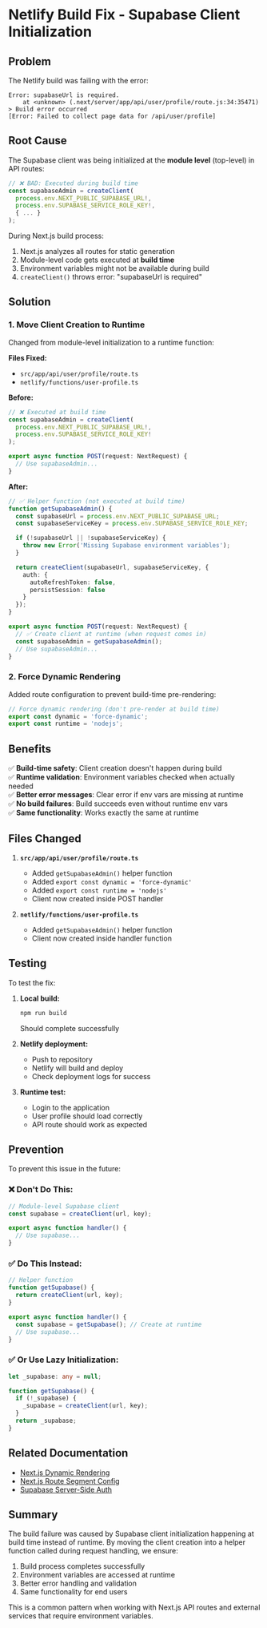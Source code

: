 # Netlify Build Fix - Supabase Client Initialization

## Problem

The Netlify build was failing with the error:
```
Error: supabaseUrl is required.
    at <unknown> (.next/server/app/api/user/profile/route.js:34:35471)
> Build error occurred
[Error: Failed to collect page data for /api/user/profile]
```

## Root Cause

The Supabase client was being initialized at the **module level** (top-level) in API routes:

```typescript
// ❌ BAD: Executed during build time
const supabaseAdmin = createClient(
  process.env.NEXT_PUBLIC_SUPABASE_URL!,
  process.env.SUPABASE_SERVICE_ROLE_KEY!,
  { ... }
);
```

During Next.js build process:
1. Next.js analyzes all routes for static generation
2. Module-level code gets executed at **build time**
3. Environment variables might not be available during build
4. `createClient()` throws error: "supabaseUrl is required"

## Solution

### 1. Move Client Creation to Runtime

Changed from module-level initialization to a runtime function:

**Files Fixed:**
- `src/app/api/user/profile/route.ts`
- `netlify/functions/user-profile.ts`

**Before:**
```typescript
// ❌ Executed at build time
const supabaseAdmin = createClient(
  process.env.NEXT_PUBLIC_SUPABASE_URL!,
  process.env.SUPABASE_SERVICE_ROLE_KEY!
);

export async function POST(request: NextRequest) {
  // Use supabaseAdmin...
}
```

**After:**
```typescript
// ✅ Helper function (not executed at build time)
function getSupabaseAdmin() {
  const supabaseUrl = process.env.NEXT_PUBLIC_SUPABASE_URL;
  const supabaseServiceKey = process.env.SUPABASE_SERVICE_ROLE_KEY;

  if (!supabaseUrl || !supabaseServiceKey) {
    throw new Error('Missing Supabase environment variables');
  }

  return createClient(supabaseUrl, supabaseServiceKey, {
    auth: {
      autoRefreshToken: false,
      persistSession: false
    }
  });
}

export async function POST(request: NextRequest) {
  // ✅ Create client at runtime (when request comes in)
  const supabaseAdmin = getSupabaseAdmin();
  // Use supabaseAdmin...
}
```

### 2. Force Dynamic Rendering

Added route configuration to prevent build-time pre-rendering:

```typescript
// Force dynamic rendering (don't pre-render at build time)
export const dynamic = 'force-dynamic';
export const runtime = 'nodejs';
```

## Benefits

✅ **Build-time safety**: Client creation doesn't happen during build  
✅ **Runtime validation**: Environment variables checked when actually needed  
✅ **Better error messages**: Clear error if env vars are missing at runtime  
✅ **No build failures**: Build succeeds even without runtime env vars  
✅ **Same functionality**: Works exactly the same at runtime  

## Files Changed

1. **`src/app/api/user/profile/route.ts`**
   - Added `getSupabaseAdmin()` helper function
   - Added `export const dynamic = 'force-dynamic'`
   - Added `export const runtime = 'nodejs'`
   - Client now created inside POST handler

2. **`netlify/functions/user-profile.ts`**
   - Added `getSupabaseAdmin()` helper function
   - Client now created inside handler function

## Testing

To test the fix:

1. **Local build:**
   ```bash
   npm run build
   ```
   Should complete successfully

2. **Netlify deployment:**
   - Push to repository
   - Netlify will build and deploy
   - Check deployment logs for success

3. **Runtime test:**
   - Login to the application
   - User profile should load correctly
   - API route should work as expected

## Prevention

To prevent this issue in the future:

### ❌ Don't Do This:
```typescript
// Module-level Supabase client
const supabase = createClient(url, key);

export async function handler() {
  // Use supabase...
}
```

### ✅ Do This Instead:
```typescript
// Helper function
function getSupabase() {
  return createClient(url, key);
}

export async function handler() {
  const supabase = getSupabase(); // Create at runtime
  // Use supabase...
}
```

### ✅ Or Use Lazy Initialization:
```typescript
let _supabase: any = null;

function getSupabase() {
  if (!_supabase) {
    _supabase = createClient(url, key);
  }
  return _supabase;
}
```

## Related Documentation

- [Next.js Dynamic Rendering](https://nextjs.org/docs/app/building-your-application/rendering/server-components#dynamic-rendering)
- [Next.js Route Segment Config](https://nextjs.org/docs/app/api-reference/file-conventions/route-segment-config)
- [Supabase Server-Side Auth](https://supabase.com/docs/guides/auth/server-side)

## Summary

The build failure was caused by Supabase client initialization happening at build time instead of runtime. By moving the client creation into a helper function called during request handling, we ensure:

1. Build process completes successfully
2. Environment variables are accessed at runtime
3. Better error handling and validation
4. Same functionality for end users

This is a common pattern when working with Next.js API routes and external services that require environment variables.

